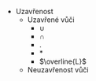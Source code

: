 - Uzavřenost
	- Uzavřené vůči
		- $\cup$
		- $\cap$
		- $.$
		- $*$
		- $\overline{L}$
	- Neuzavřenost vůči